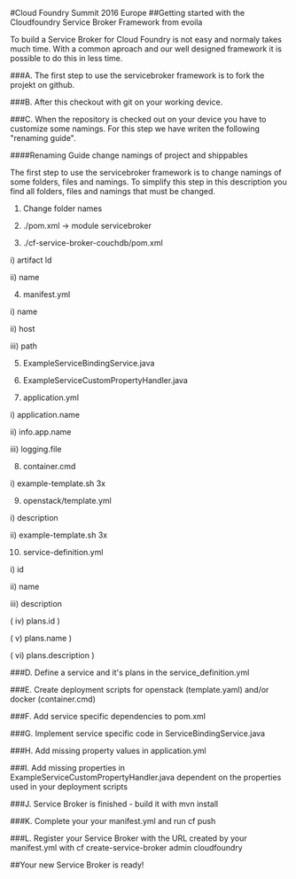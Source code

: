 #Cloud Foundry Summit 2016 Europe
##Getting started with the Cloudfoundry Service Broker Framework from evoila

To build a Service Broker for Cloud Foundry is not easy and normaly takes much time. With a common aproach and our well designed framework it is possible to do this in less time.

###A. The first step to use the servicebroker framework is to fork the projekt on github.

###B. After this checkout with git on your working device.

###C. When the repository is checked out on your device you have to customize some namings. For this step we have writen the following "renaming guide".

####Renaming Guide
change namings of project and shippables

The first step to use the servicebroker framework is to change namings of some folders, files and namings. To simplify this step in this description you find all folders, files and namings that must be changed.

1. Change folder names

2. ./pom.xml -> module servicebroker

3. ./cf-service-broker-couchdb/pom.xml

  i) artifact ld
  
  ii) name
  
4. manifest.yml

  i) name
  
  ii) host
  
  iii) path
  
5. ExampleServiceBindingService.java

6. ExampleServiceCustomPropertyHandler.java

7. application.yml

  i) application.name
  
  ii) info.app.name
  
  iii) logging.file
  
8. container.cmd

  i) example-template.sh 3x
  
9. openstack/template.yml

  i) description
  
  ii) example-template.sh 3x
  
10. service-definition.yml

  i) id
  
  ii) name
  
  iii) description
  
  ( iv) plans.id            )

  (  v) plans.name          )

  (  vi) plans.description  )
   
###D. Define a service and it's plans in the service_definition.yml

###E. Create deployment scripts for openstack (template.yaml) and/or docker (container.cmd)

###F. Add service specific dependencies to pom.xml

###G. Implement service specific code in <Example>ServiceBindingService.java

###H. Add missing property values in application.yml

###I. Add missing properties in ExampleServiceCustomPropertyHandler.java dependent on the properties used in your deployment scripts

###J. Service Broker is finished - build it with mvn install

###K. Complete your your manifest.yml and run cf push

###L. Register your Service Broker with the URL created by your manifest.yml with cf create-service-broker <ServiceBrokerName> admin cloudfoundry <URL>

##Your new Service Broker is ready!
